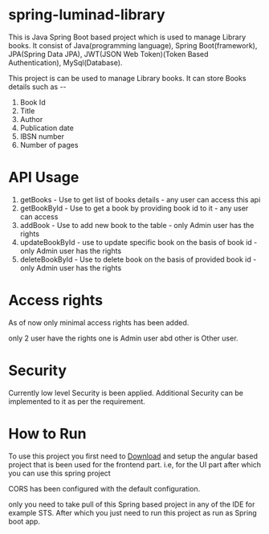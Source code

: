 # spring-luminad-library

This is Java Spring Boot based project which is used to manage Library books. It consist of Java(programming language), Spring Boot(framework),
JPA(Spring Data JPA), JWT(JSON Web Token)(Token Based Authentication), MySql(Database). 

This project is can be used to manage Library books. It can store Books details such as --

1. Book Id
2. Title
3. Author
4. Publication date
5. IBSN number
6. Number of pages

# API Usage

1. getBooks - Use to get list of books details - any user can access this api
2. getBookById - Use to get a book by providing book id to it - any user can access
3. addBook - Use to add new book to the table - only Admin user has the rights 
4. updateBookById - use to update specific book on the basis of book id - only Admin user has the rights 
5. deleteBookById - Use to delete book on the basis of provided book id - only Admin user has the rights 

# Access rights

As of now only minimal access rights has been added.

only 2 user have the rights one is Admin user abd other is Other user.

# Security

Currently low level Security is been applied.
Additional Security can be implemented to it as per the requirement. 

# How to Run

To use this project you first need to [Download](https://github.com/sunny12121/angular-luminad-library) and setup the angular based project that is been used for the frontend part. 
i.e, for the UI part after which you can use this spring project

CORS has been configured with the default configuration.

only you need to take pull of this Spring based project in any of the IDE for example STS.
After which you just need to run this project as run as Spring boot app.

#

